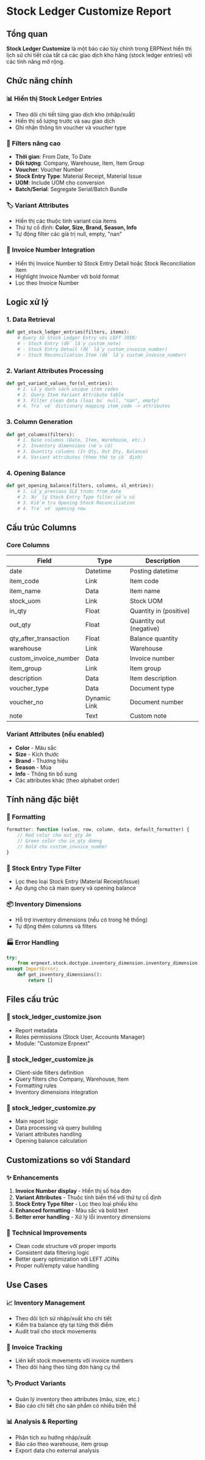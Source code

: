# Stock Ledger Customize Report

## Tổng quan

**Stock Ledger Customize** là một báo cáo tùy chỉnh trong ERPNext hiển thị lịch sử chi tiết của tất cả các giao dịch kho hàng (stock ledger entries) với các tính năng mở rộng.

## Chức năng chính

### 📊 Hiển thị Stock Ledger Entries
- Theo dõi chi tiết từng giao dịch kho (nhập/xuất)
- Hiển thị số lượng trước và sau giao dịch
- Ghi nhận thông tin voucher và voucher type

### 🎯 Filters nâng cao
- **Thời gian**: From Date, To Date
- **Đối tượng**: Company, Warehouse, Item, Item Group
- **Voucher**: Voucher Number
- **Stock Entry Type**: Material Receipt, Material Issue
- **UOM**: Include UOM cho conversion
- **Batch/Serial**: Segregate Serial/Batch Bundle

### 🏷️ Variant Attributes
- Hiển thị các thuộc tính variant của items
- Thứ tự cố định: **Color, Size, Brand, Season, Info**
- Tự động filter các giá trị null, empty, "nan"

### 🧾 Invoice Number Integration
- Hiển thị Invoice Number từ Stock Entry Detail hoặc Stock Reconciliation Item
- Highlight Invoice Number với bold format
- Lọc theo Invoice Number

## Logic xử lý

### 1. Data Retrieval
```python
def get_stock_ledger_entries(filters, items):
    # Query từ Stock Ledger Entry với LEFT JOIN:
    # - Stock Entry (để lấy custom_note)
    # - Stock Entry Detail (để lấy custom_invoice_number)
    # - Stock Reconciliation Item (để lấy custom_invoice_number)
```

### 2. Variant Attributes Processing
```python
def get_variant_values_for(sl_entries):
    # 1. Lấy danh sách unique item codes
    # 2. Query Item Variant Attribute table
    # 3. Filter clean data (loại bỏ null, "nan", empty)
    # 4. Trả về dictionary mapping item_code -> attributes
```

### 3. Column Generation
```python
def get_columns(filters):
    # 1. Base columns (Date, Item, Warehouse, etc.)
    # 2. Inventory dimensions (nếu có)
    # 3. Quantity columns (In Qty, Out Qty, Balance)
    # 4. Variant attributes (theo thứ tự cố định)
```

### 4. Opening Balance
```python
def get_opening_balance(filters, columns, sl_entries):
    # 1. Lấy previous SLE trước from_date
    # 2. Xử lý Stock Entry Type filter nếu có
    # 3. Kiểm tra Opening Stock Reconciliation
    # 4. Trả về opening row
```

## Cấu trúc Columns

### Core Columns
| Field | Type | Description |
|-------|------|-------------|
| date | Datetime | Posting datetime |
| item_code | Link | Item code |
| item_name | Data | Item name |
| stock_uom | Link | Stock UOM |
| in_qty | Float | Quantity in (positive) |
| out_qty | Float | Quantity out (negative) |
| qty_after_transaction | Float | Balance quantity |
| warehouse | Link | Warehouse |
| custom_invoice_number | Data | Invoice number |
| item_group | Link | Item group |
| description | Data | Item description |
| voucher_type | Data | Document type |
| voucher_no | Dynamic Link | Document number |
| note | Text | Custom note |

### Variant Attributes (nếu enabled)
- **Color** - Màu sắc
- **Size** - Kích thước  
- **Brand** - Thương hiệu
- **Season** - Mùa
- **Info** - Thông tin bổ sung
- Các attributes khác (theo alphabet order)

## Tính năng đặc biệt

### 🎨 Formatting
```javascript
formatter: function (value, row, column, data, default_formatter) {
    // Red color cho out_qty âm
    // Green color cho in_qty dương
    // Bold cho custom_invoice_number
}
```

### 🔄 Stock Entry Type Filter
- Lọc theo loại Stock Entry (Material Receipt/Issue)
- Áp dụng cho cả main query và opening balance

### 📦 Inventory Dimensions
- Hỗ trợ inventory dimensions (nếu có trong hệ thống)
- Tự động thêm columns và filters

### 🏭 Error Handling
```python
try:
    from erpnext.stock.doctype.inventory_dimension.inventory_dimension import get_inventory_dimensions
except ImportError:
    def get_inventory_dimensions():
        return []
```

## Files cấu trúc

### 📁 stock_ledger_customize.json
- Report metadata
- Roles permissions (Stock User, Accounts Manager)
- Module: "Customize Erpnext"

### 📁 stock_ledger_customize.js
- Client-side filters definition
- Query filters cho Company, Warehouse, Item
- Formatting rules
- Inventory dimensions integration

### 📁 stock_ledger_customize.py
- Main report logic
- Data processing và query building
- Variant attributes handling
- Opening balance calculation

## Customizations so với Standard

### ✨ Enhancements
1. **Invoice Number display** - Hiển thị số hóa đơn
2. **Variant Attributes** - Thuộc tính biến thể với thứ tự cố định
3. **Stock Entry Type filter** - Lọc theo loại phiếu kho
4. **Enhanced formatting** - Màu sắc và bold text
5. **Better error handling** - Xử lý lỗi inventory dimensions

### 🔧 Technical Improvements
- Clean code structure với proper imports
- Consistent data filtering logic
- Better query optimization với LEFT JOINs
- Proper null/empty value handling

## Use Cases

### 📈 Inventory Management
- Theo dõi lịch sử nhập/xuất kho chi tiết
- Kiểm tra balance qty tại từng thời điểm
- Audit trail cho stock movements

### 🧾 Invoice Tracking
- Liên kết stock movements với invoice numbers
- Theo dõi hàng theo từng đơn hàng cụ thể

### 🏷️ Product Variants
- Quản lý inventory theo attributes (màu, size, etc.)
- Báo cáo chi tiết cho sản phẩm có nhiều biến thể

### 📊 Analysis & Reporting
- Phân tích xu hướng nhập/xuất
- Báo cáo theo warehouse, item group
- Export data cho external analysis